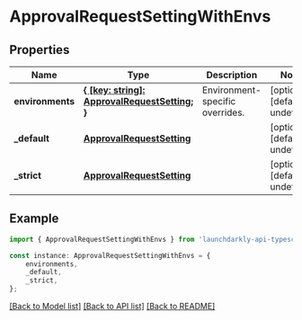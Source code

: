 # ApprovalRequestSettingWithEnvs


## Properties

Name | Type | Description | Notes
------------ | ------------- | ------------- | -------------
**environments** | [**{ [key: string]: ApprovalRequestSetting; }**](ApprovalRequestSetting.md) | Environment-specific overrides. | [optional] [default to undefined]
**_default** | [**ApprovalRequestSetting**](ApprovalRequestSetting.md) |  | [optional] [default to undefined]
**_strict** | [**ApprovalRequestSetting**](ApprovalRequestSetting.md) |  | [optional] [default to undefined]

## Example

```typescript
import { ApprovalRequestSettingWithEnvs } from 'launchdarkly-api-typescript';

const instance: ApprovalRequestSettingWithEnvs = {
    environments,
    _default,
    _strict,
};
```

[[Back to Model list]](../README.md#documentation-for-models) [[Back to API list]](../README.md#documentation-for-api-endpoints) [[Back to README]](../README.md)
